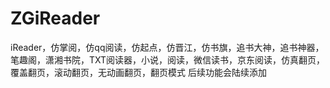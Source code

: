 # ZGiReader
iReader，仿掌阅，仿qq阅读，仿起点，仿晋江，仿书旗，追书大神，追书神器，笔趣阁，潇湘书院，TXT阅读器，小说，阅读，微信读书，京东阅读，仿真翻页，覆盖翻页，滚动翻页，无动画翻页，翻页模式
后续功能会陆续添加
